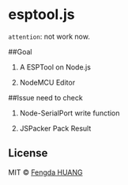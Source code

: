 # esptool.js

``attention``: not work now.
    
##Goal
    
1. A ESPTool on Node.js    
  
2. NodeMCU Editor
    
##Issue need to check
    
1. Node-SerialPort write function

2. JSPacker Pack Result


## License

MIT © [Fengda HUANG](http://www.iot-works.com)
